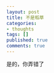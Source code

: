 ```yaml
---
layout: post
title: 不是稻草
categories:
- thoughts
tags: []
published: true
comments: true
---
```

<p>是的，你弄错了</p>
